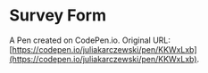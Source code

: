# Survey Form

A Pen created on CodePen.io. Original URL: [https://codepen.io/juliakarczewski/pen/KKWxLxb](https://codepen.io/juliakarczewski/pen/KKWxLxb).


